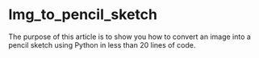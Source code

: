 # Img_to_pencil_sketch
The purpose of this article is to show you how to convert an image into a pencil sketch using Python in less than 20 lines of code.
